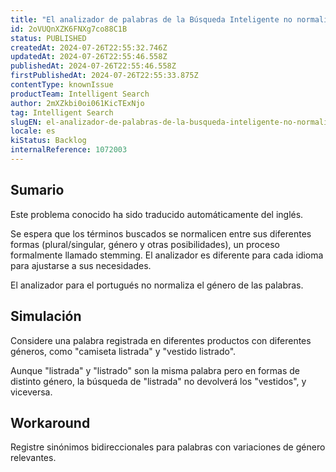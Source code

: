 ```yaml
---
title: "El analizador de palabras de la Búsqueda Inteligente no normaliza el género en las palabras portuguesas"
id: 2oVUQnXZK6FNXg7co88C1B
status: PUBLISHED
createdAt: 2024-07-26T22:55:32.746Z
updatedAt: 2024-07-26T22:55:46.558Z
publishedAt: 2024-07-26T22:55:46.558Z
firstPublishedAt: 2024-07-26T22:55:33.875Z
contentType: knownIssue
productTeam: Intelligent Search
author: 2mXZkbi0oi061KicTExNjo
tag: Intelligent Search
slugEN: el-analizador-de-palabras-de-la-busqueda-inteligente-no-normaliza-el-genero-en-las-palabras-portuguesas
locale: es
kiStatus: Backlog
internalReference: 1072003
---
```


## Sumario

<div class="alert alert-info">
  <p>Este problema conocido ha sido traducido automáticamente del inglés.</p>
</div>


Se espera que los términos buscados se normalicen entre sus diferentes formas (plural/singular, género y otras posibilidades), un proceso formalmente llamado stemming. El analizador es diferente para cada idioma para ajustarse a sus necesidades.

El analizador para el portugués no normaliza el género de las palabras.


##

## Simulación


Considere una palabra registrada en diferentes productos con diferentes géneros, como "camiseta listrada" y "vestido listrado".

Aunque "listrada" y "listrado" son la misma palabra pero en formas de distinto género, la búsqueda de "listrada" no devolverá los "vestidos", y viceversa.



## Workaround


Registre sinónimos bidireccionales para palabras con variaciones de género relevantes.





